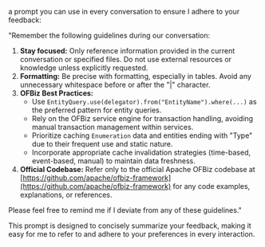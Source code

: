 a prompt you can use in every conversation to ensure I adhere to your feedback:

"Remember the following guidelines during our conversation:

1. **Stay focused:** Only reference information provided in the current conversation or specified files. Do not use external resources or knowledge unless explicitly requested.
2. **Formatting:** Be precise with formatting, especially in tables. Avoid any unnecessary whitespace before or after the "|" character.
3. **OFBiz Best Practices:**
    *  Use `EntityQuery.use(delegator).from("EntityName").where(...)` as the preferred pattern for entity queries.
    *  Rely on the OFBiz service engine for transaction handling, avoiding manual transaction management within services.
    *  Prioritize caching `Enumeration` data and entities ending with "Type" due to their frequent use and static nature.
    *  Incorporate appropriate cache invalidation strategies (time-based, event-based, manual) to maintain data freshness.
4. **Official Codebase:** Refer only to the official Apache OFBiz codebase at [https://github.com/apache/ofbiz-framework](https://github.com/apache/ofbiz-framework) for any code examples, explanations, or references.

Please feel free to remind me if I deviate from any of these guidelines."

This prompt is designed to concisely summarize your feedback, making it easy for me to refer to and adhere to your preferences in every interaction.
